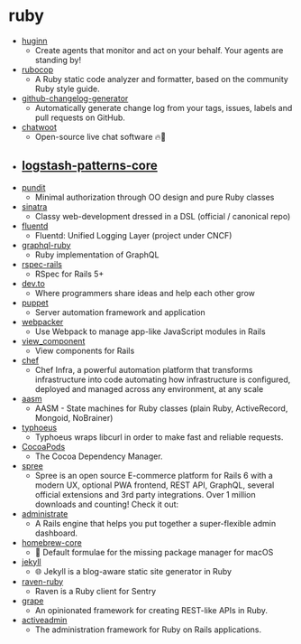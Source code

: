 # ruby
- [huginn](https://github.com/huginn/huginn)
  - Create agents that monitor and act on your behalf. Your agents are standing by!
- [rubocop](https://github.com/rubocop-hq/rubocop)
  - A Ruby static code analyzer and formatter, based on the community Ruby style guide.
- [github-changelog-generator](https://github.com/github-changelog-generator/github-changelog-generator)
  - Automatically generate change log from your tags, issues, labels and pull requests on GitHub.
- [chatwoot](https://github.com/chatwoot/chatwoot)
  - Open-source live chat software 🔥💬
- [logstash-patterns-core](https://github.com/logstash-plugins/logstash-patterns-core)
  - 
- [pundit](https://github.com/varvet/pundit)
  - Minimal authorization through OO design and pure Ruby classes
- [sinatra](https://github.com/sinatra/sinatra)
  - Classy web-development dressed in a DSL (official / canonical repo)
- [fluentd](https://github.com/fluent/fluentd)
  - Fluentd: Unified Logging Layer (project under CNCF)
- [graphql-ruby](https://github.com/rmosolgo/graphql-ruby)
  - Ruby implementation of GraphQL
- [rspec-rails](https://github.com/rspec/rspec-rails)
  - RSpec for Rails 5+
- [dev.to](https://github.com/thepracticaldev/dev.to)
  - Where programmers share ideas and help each other grow
- [puppet](https://github.com/puppetlabs/puppet)
  - Server automation framework and application
- [webpacker](https://github.com/rails/webpacker)
  - Use Webpack to manage app-like JavaScript modules in Rails
- [view_component](https://github.com/github/view_component)
  - View components for Rails
- [chef](https://github.com/chef/chef)
  - Chef Infra, a powerful automation platform that transforms infrastructure into code automating how infrastructure is configured, deployed and managed across any environment, at any scale
- [aasm](https://github.com/aasm/aasm)
  - AASM - State machines for Ruby classes (plain Ruby, ActiveRecord, Mongoid, NoBrainer)
- [typhoeus](https://github.com/typhoeus/typhoeus)
  - Typhoeus wraps libcurl in order to make fast and reliable requests.
- [CocoaPods](https://github.com/CocoaPods/CocoaPods)
  - The Cocoa Dependency Manager.
- [spree](https://github.com/spree/spree)
  - Spree is an open source E-commerce platform for Rails 6 with a modern UX, optional PWA frontend, REST API, GraphQL, several official extensions and 3rd party integrations. Over 1 million downloads and counting! Check it out:
- [administrate](https://github.com/thoughtbot/administrate)
  - A Rails engine that helps you put together a super-flexible admin dashboard.
- [homebrew-core](https://github.com/Homebrew/homebrew-core)
  - 🍻 Default formulae for the missing package manager for macOS
- [jekyll](https://github.com/jekyll/jekyll)
  - 🌐 Jekyll is a blog-aware static site generator in Ruby
- [raven-ruby](https://github.com/getsentry/raven-ruby)
  - Raven is a Ruby client for Sentry
- [grape](https://github.com/ruby-grape/grape)
  - An opinionated framework for creating REST-like APIs in Ruby.
- [activeadmin](https://github.com/activeadmin/activeadmin)
  - The administration framework for Ruby on Rails applications.
